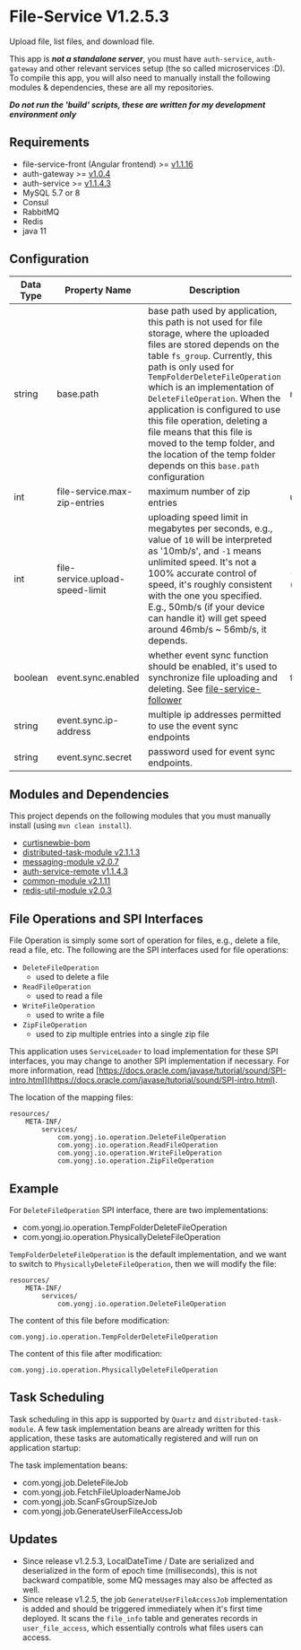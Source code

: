 # File-Service V1.2.5.3

Upload file, list files, and download file.

This app is ***not a standalone server***, you must have `auth-service`, `auth-gateway` and other relevant services setup (the so called microservices :D). To compile this app, you will also need to manually install the following modules & dependencies, these are all my repositories.

***Do not run the 'build' scripts, these are written for my development environment only***

## Requirements 

- file-service-front (Angular frontend) >= [v1.1.16](https://github.com/CurtisNewbie/file-service-front/tree/v1.1.16)
- auth-gateway >= [v1.0.4](https://github.com/CurtisNewbie/auth-gateway/tree/v1.0.4)
- auth-service >= [v1.1.4.3](https://github.com/CurtisNewbie/auth-service/tree/v1.1.4.3)
- MySQL 5.7 or 8
- Consul
- RabbitMQ
- Redis
- java 11

## Configuration

| Data Type | Property Name                   | Description                                                                                                                                                                                                                                                                                                                                                                                                                                                                           | Default Value  |
|-----------|---------------------------------|---------------------------------------------------------------------------------------------------------------------------------------------------------------------------------------------------------------------------------------------------------------------------------------------------------------------------------------------------------------------------------------------------------------------------------------------------------------------------------------|----------------|
| string    | base.path                       | base path used by application, this path is not used for file storage, where the uploaded files are stored depends on the table `fs_group`. Currently, this path is only used for `TempFolderDeleteFileOperation` which is an implementation of `DeleteFileOperation`. When the application is configured to use this file operation, deleting a file means that this file is moved to the temp folder, and the location of the temp folder depends on this `base.path` configuration | none           |
| int       | file-service.max-zip-entries    | maximum number of zip entries                                                                                                                                                                                                                                                                                                                                                                                                                                                         | unlimited      |
| int       | file-service.upload-speed-limit | uploading speed limit in megabytes per seconds, e.g., value of `10` will be interpreted as '10mb/s', and `-1` means unlimited speed. It's not a 100% accurate control of speed, it's roughly consistent with the one you specified. E.g., 50mb/s (if your device can handle it) will get speed around 46mb/s ~ 56mb/s, it depends.                                                                                                                                                    | -1 (unlimited) |
| boolean   | event.sync.enabled              | whether event sync function should be enabled, it's used to synchronize file uploading and deleting. See [file-service-follower](https://github.com/CurtisNewbie/file-service-follower)                                                                                                                                                                                                                                                                                               | false          |
| string    | event.sync.ip-address           | multiple ip addresses permitted to use the event sync endpoints                                                                                                                                                                                                                                                                                                                                                                                                                       |                |
| string    | event.sync.secret               | password used for event sync endpoints.                                                                                                                                                                                                                                                                                                                                                                                                                                               |                |

## Modules and Dependencies

This project depends on the following modules that you must manually install (using `mvn clean install`).

- [curtisnewbie-bom](https://github.com/CurtisNewbie/curtisnewbie-bom)
- [distributed-task-module v2.1.1.3](https://github.com/CurtisNewbie/distributed-task-module/tree/v2.1.1.3)
- [messaging-module v2.0.7](https://github.com/CurtisNewbie/messaging-module/tree/v2.0.7)
- [auth-service-remote v1.1.4.3](https://github.com/curtisnewbie/auth-service/tree/v1.1.4.3)
- [common-module v2.1.11](https://github.com/CurtisNewbie/common-module/tree/v2.1.11)
- [redis-util-module v2.0.3](https://github.com/CurtisNewbie/redis-util-module/tree/v2.0.3)


## File Operations and SPI Interfaces

File Operation is simply some sort of operation for files, e.g., delete a file, read a file, etc. The following are the SPI interfaces used for file operations:

- `DeleteFileOperation`
    - used to delete a file
- `ReadFileOperation`
    - used to read a file
- `WriteFileOperation`
    - used to write a file
- `ZipFileOperation`
    - used to zip multiple entries into a single zip file

This application uses `ServiceLoader` to load implementation for these SPI interfaces, you may change to another SPI implementation if necessary. For more information, read [https://docs.oracle.com/javase/tutorial/sound/SPI-intro.html](https://docs.oracle.com/javase/tutorial/sound/SPI-intro.html).

The location of the mapping files:

```
resources/
    META-INF/
        services/
            com.yongj.io.operation.DeleteFileOperation
            com.yongj.io.operation.ReadFileOperation
            com.yongj.io.operation.WriteFileOperation
            com.yongj.io.operation.ZipFileOperation
```

## Example

For `DeleteFileOperation` SPI interface, there are two implementations:

- com.yongj.io.operation.TempFolderDeleteFileOperation 
- com.yongj.io.operation.PhysicallyDeleteFileOperation

`TempFolderDeleteFileOperation` is the default implementation, and we want to switch to `PhysicallyDeleteFileOperation`, then we will modify the file:

```
resources/
    META-INF/
        services/
            com.yongj.io.operation.DeleteFileOperation
```

The content of this file before modification:

```
com.yongj.io.operation.TempFolderDeleteFileOperation
```

The content of this file after modification:

```
com.yongj.io.operation.PhysicallyDeleteFileOperation
```

## Task Scheduling  

Task scheduling in this app is supported by `Quartz` and `distributed-task-module`. A few task implementation beans are already written for this application, these tasks are automatically registered and will run on application startup: 

The task implementation beans:

- com.yongj.job.DeleteFileJob
- com.yongj.job.FetchFileUploaderNameJob
- com.yongj.job.ScanFsGroupSizeJob 
- com.yongj.job.GenerateUserFileAccessJob
    
## Updates

- Since release v1.2.5.3, LocalDateTime / Date are serialized and deserialized in the form of epoch time (milliseconds), this is not backward compatible, some MQ messages may also be affected as well.
- Since release v1.2.5, the job `GenerateUserFileAccessJob` implementation is added and should be triggered immediately when it's first time deployed. It scans the `file_info` table and generates records in `user_file_access`, which essentially controls what files users can access. 



